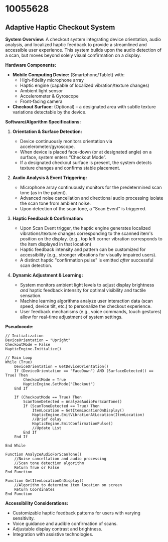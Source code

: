 # 10055628

## Adaptive Haptic Checkout System

**System Overview:** A checkout system integrating device orientation, audio analysis, and localized haptic feedback to provide a streamlined and accessible user experience. This system builds upon the audio detection of a scan, but moves beyond solely visual confirmation on a display.

**Hardware Components:**

*   **Mobile Computing Device:** (Smartphone/Tablet) with:
    *   High-fidelity microphone array
    *   Haptic engine (capable of localized vibration/texture changes)
    *   Ambient light sensor
    *   Accelerometer & Gyroscope
    *   Front-facing camera
*   **Checkout Surface:** (Optional) – a designated area with subtle texture variations detectable by the device.

**Software/Algorithm Specifications:**

1.  **Orientation & Surface Detection:**
    *   Device continuously monitors orientation via accelerometer/gyroscope.
    *   When device is placed face-down (or at designated angle) on a surface, system enters “Checkout Mode”.
    *   If a designated checkout surface is present, the system detects texture changes and confirms stable placement.

2.  **Audio Analysis & Event Triggering:**
    *   Microphone array continuously monitors for the predetermined scan tone (as in the patent).
    *   Advanced noise cancellation and directional audio processing isolate the scan tone from ambient noise.
    *   Upon detection of the scan tone, a “Scan Event” is triggered.

3.  **Haptic Feedback & Confirmation:**
    *   Upon Scan Event trigger, the haptic engine generates localized vibrations/texture changes corresponding to the scanned item's position on the display. (e.g., top left corner vibration corresponds to the item displayed in that location)
    *   Haptic feedback intensity and pattern can be customized for accessibility (e.g., stronger vibrations for visually impaired users).
    *   A distinct haptic "confirmation pulse" is emitted *after* successful scan detection.

4.  **Dynamic Adjustment & Learning:**
    *   System monitors ambient light levels to adjust display brightness *and* haptic feedback intensity for optimal visibility and tactile sensation.
    *   Machine learning algorithms analyze user interaction data (scan speed, device tilt, etc.) to personalize the checkout experience.
    *   User feedback mechanisms (e.g., voice commands, touch gestures) allow for real-time adjustment of system settings.

**Pseudocode:**

```
// Initialization
DeviceOrientation = "Upright"
CheckoutMode = False
HapticEngine.Initialize()

// Main Loop
While (True)
    DeviceOrientation = GetDeviceOrientation()
    If (DeviceOrientation == "FaceDown") AND (SurfaceDetected() == True) Then
        CheckoutMode = True
        HapticEngine.SetMode("Checkout")
    End If

    If (CheckoutMode == True) Then
        ScanToneDetected = AnalyzeAudioForScanTone()
        If (ScanToneDetected == True) Then
            ItemLocation = GetItemLocationOnDisplay()
            HapticEngine.EmitVibrationAtLocation(ItemLocation)
            //Brief delay
            HapticEngine.EmitConfirmationPulse()
            //Update List
        End If
    End If

End While

Function AnalyzeAudioForScanTone()
    //Noise cancellation and audio processing
    //Scan tone detection algorithm
    Return True or False
End Function

Function GetItemLocationOnDisplay()
    //Algorithm to determine item location on screen
    Return Coordinates
End Function
```

**Accessibility Considerations:**

*   Customizable haptic feedback patterns for users with varying sensitivity.
*   Voice guidance and audible confirmation of scans.
*   Adjustable display contrast and brightness.
*   Integration with assistive technologies.